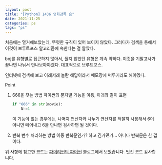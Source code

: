 ```yaml
---
layout: post
title: "[Python] 1436 영화감독 숌"
date: 2021-11-25
categories: ps
tags: "ps"
---
```



처음에는 열거해보았는데, 뚜렷한 규칙이 있어 보이지 않았다. 그러다가 검색을 통해서 이것이 브루트포스 알고리즘에 속한다는 걸 알았다. 

boj를 유형별로 접근하지 않아서, 풀지 않았던 유형은 계속 약하다. 이것을 기말고사가 끝나면 나눠서 만나보아야겠다. 대표적으로 브루트포스.

인터넷에 검색해 보고 이래저래 놀란 해답이라서 메모장에 써두기라도 해야겠다.

Point

1. 666을 찾는 방법
    파이썬의 문자열 기능을 이용, 아래와 같이 표현
    ```python
    if "666" in str(movie):
        N-=1
    ```
    이 기능이 없는 경우에는, 나머지 연산자와 나누기 연산자를 적절히 사용해서 6이 아니면 떼어내고 6을 만나면 검사하면 될 것이다.

2. 반복 변수 처리하는 방법
    이중 반복문인가? 하고 긴가민가... 아니다 반복문은 한 겹이다.

위 사항에 참고한 코드는 [파이리썬의 파이썬](https://claude-u.tistory.com/125) 블로그에서 보았습니다. 멋진 코드 감사합니다.




